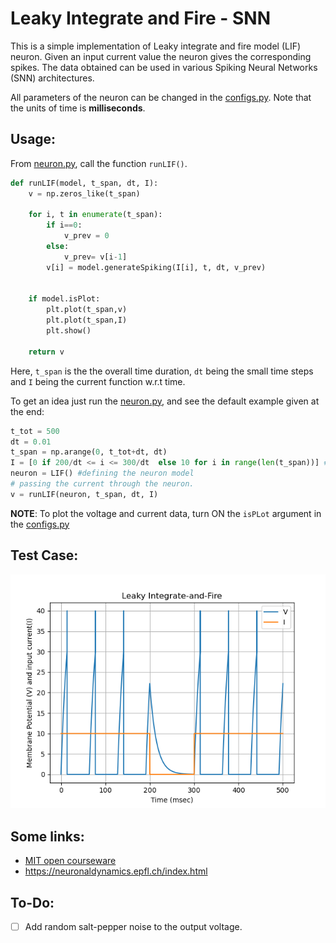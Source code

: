 # Leaky Integrate and Fire - SNN


This is a simple implementation of Leaky integrate and fire model (LIF) neuron. Given an input current value the neuron gives the corresponding spikes. The data obtained can be used in various Spiking Neural Networks (SNN) architectures.

All parameters of the neuron can be changed in the [configs.py](https://github.com/Rwik2000/LIF-SNN/blob/master/configs.py). Note that the units of time is **milliseconds**.

## Usage:
From [neuron.py](https://github.com/Rwik2000/LIF-SNN/blob/master/neuron.py), call the function `runLIF()`. 
```python
def runLIF(model, t_span, dt, I):
    v = np.zeros_like(t_span)

    for i, t in enumerate(t_span):
        if i==0:
            v_prev = 0
        else:
            v_prev= v[i-1]
        v[i] = model.generateSpiking(I[i], t, dt, v_prev)

    
    if model.isPlot:
        plt.plot(t_span,v)
        plt.plot(t_span,I)
        plt.show()
    
    return v
```
Here, `t_span` is the the overall time duration, `dt` being the small time steps and `I` being the current function w.r.t time.

To get an idea just run the [neuron.py](https://github.com/Rwik2000/LIF-SNN/blob/master/neuron.py), and see the default example given at the end:
```python
t_tot = 500
dt = 0.01
t_span = np.arange(0, t_tot+dt, dt)
I = [0 if 200/dt <= i <= 300/dt  else 10 for i in range(len(t_span))] # defining the current(time)
neuron = LIF() #defining the neuron model
# passing the current through the neuron.
v = runLIF(neuron, t_span, dt, I)
```

**NOTE**: To plot the voltage and current data, turn ON the `isPLot` argument in the [configs.py](https://github.com/Rwik2000/LIF-SNN/blob/master/configs.py)

## Test Case:
![alt text](https://github.com/Rwik2000/LIF-SNN/blob/master/testCase_1.png)

## Some links:
* [MIT open courseware](https://ocw.mit.edu/resources/res-9-003-brains-minds-and-machines-summer-course-summer-2015/tutorials/tutorial-2.-matlab-programming/MITRES_9_003SUM15_fire.pdf)
* https://neuronaldynamics.epfl.ch/index.html

## To-Do:
- [ ] Add random salt-pepper noise to the output voltage.


